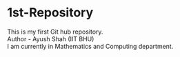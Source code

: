 # 1st-Repository
This is my first Git hub repository.
<br>
Author - Ayush Shah (IIT BHU)
<br>
I am currently in Mathematics and Computing department.
